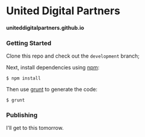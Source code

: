 # United Digital Partners

#### uniteddigitalpartners.github.io

### Getting Started

Clone this repo and check out the `development` branch;

Next, install dependencies using [npm](https://www.npmjs.com):
```
$ npm install
```
Then use [grunt](https://http://gruntjs.com/) to generate the code:
```
$ grunt
```

### Publishing

I'll get to this tomorrow.